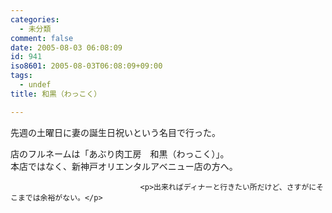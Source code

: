 ```yaml
---
categories:
  - 未分類
comment: false
date: 2005-08-03 06:08:09
id: 941
iso8601: 2005-08-03T06:08:09+09:00
tags:
  - undef
title: 和黒（わっこく）

---
```


<div class="entry-body">
                                 <p>先週の土曜日に妻の誕生日祝いという名目で行った。</p>

<p>店のフルネームは「あぶり肉工房　和黒（わっこく）」。<br />
本店ではなく、新神戸オリエンタルアベニュー店の方へ。</p>
                              
                                 <p>出来ればディナーと行きたい所だけど、さすがにそこまでは余裕がない。</p>

<script type="text/javascript" src="http://maps.google.com/maps?hl=ja&amp;file=api&amp;v=2&amp;key=ABQIAAAAQeU0HlFLVzUBN_O7g8guNRQIS39eiJ8SO_anhfU-PUsCcHeT5hS9chvyJvWFtuMnot8EsDowzy_FRQ" charset="utf-8"></script><script type="text/javascript"><![CDATA[
//<![CDATA[
function attachOnLoad(func) {
    window.attachEvent ?
    window.attachEvent('onload',func) :
    window.addEventListener('load',func,false);
}
function attachBeforeUnload(func) {
    window.attachEvent ?
    window.attachEvent('onbeforeunload',func) :
    window.addEventListener('beforeunload',func,false);
}
function generateGMap(mapid, address, lat, lng, zoom, maptype) {
    if (GBrowserIsCompatible()) {
    var map = new GMap2(document.getElementById(mapid));
    map.addControl(new GSmallMapControl());
    map.addControl(new GMapTypeControl());
    var center = new GLatLng(lat, lng);
    if (typeof maptype == 'string') maptype = eval(maptype);
    map.setCenter(center, zoom, maptype);
    var marker = new GMarker(center, G_DEFAULT_ICON);
    map.addOverlay(marker);
    var html = '<div style="width:12em;font-size:small">'+address+']]></script></div>
    	